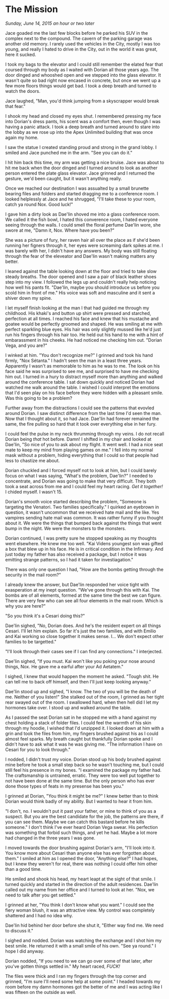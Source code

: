 # The Mission
_Sunday, June 14, 2015 an hour or two later_

Jace goaded me the last few blocks before he parked his SUV in the complex next to the compound.  The cavern of the parking garage was another old memory.  I rarely used the vehicles in the City, mostly I was too young, and really I hated to drive in the City, out in the world it was great, here it sucked.

I took my bags to the elevator and I could still remember the elated fear that coursed through my body as I waited with Dorian all those years ago.  The door dinged and whooshed open and we stepped into the glass elevator.  It wasn't quite so bad right now encased in concrete, but once we went up a few more floors things would get bad.  I took a deep breath and turned to watch the doors.  

Jace laughed, "Man, you'd think jumping from a skyscrapper would break that fear."

I shook my head and closed my eyes shut. I remembered pressing my face into Dorian's dress pants, his scent was a comfort then, even though I was having a panic attack.  I took a deep breath and turned around to stare into the lobby as we rose up into the Apex Unlimited building that was once again my home.  

I saw the statue I created standing proud and strong in the grand lobby.  I smiled and Jace punched me in the arm.  "See you can do it."

I hit him back this time, my arm was getting a nice bruise.  Jace was about to hit me back when the door dinged and I turned around to look as another person entered the plate glass elevator.  Jace grinned and I returned the gesture, we'd been caught, but it wasn't anything really.

Once we reached our destination I was assualted by a small brunette bearing files and folders and started dragging me to a conference room.  I looked helplessly at Jace and he shrugged, "I'll take these to your room, catch ya round Nox.  Good luck!"

I gave him a dirty look as Dae'lin shoved me into a glass conference room.  We called it the fish bowl, I hated this converence room, I hated everyone seeing through the walls.  I could smell the floral perfume Dae'lin wore, she swore at me, "Damn it, Nox.  Where have you been?"

She was a picture of fury, her raven hair all over the place as if she'd been running her figners through it, her eyes were screaming dark spikes at me.  I was barely with her, I didn't have any answers.  My body was still floating through the fear of the eleveator and Dae'lin wasn't making matters any better.

I leaned against the table looking down at the floor and tried to take slow steady breaths.  The door opened and I saw a pair of black leather shoes step into my view.  I followed the legs up and couldn't really help noticing how well his pants fit.  "Dae'lin, maybe you should introduce us before you scold him in front of me."  His voice was soft and masculine and it sent a shiver down my spine. 

I let myself finish looking at the man I that had guided me through my childhood.  His khaki's and button up shirt were pressed and starched, perfection at all times.  I reached his face and knew that his mustache and goatee would be perfectly groomed and shaped.  He was smiling at me with perfect sparkling blue eyes.  His hair was only slightly mussed like he'd just run his fingers through his hair too.  He held out his hand to me with a hint of embarassment in his cheeks.  He had noticed me checking him out. "Dorian Vega, and you are?"

I winked at him.  "You don't recognize me?" I grinned and took his hand firmly, "Nox Sétanta."  I hadn't seen the man in a least three years.  Apparently I wasn't as memorable to him as he was to me.  The look on his face said he was surprised to see me, and surprised to have me checking him out.  I turned in a hury to distract myself more than anything and walked around the conference table.  I sat down quickly and noticed Dorian had watched me walk around the table.  I wished I could interpret the emotions that I'd seen play on his face before they were hidden with a pleasant smile.  Was this going to be a problem?

Further away from the distractions I could see the patterns that evovled around Dorian. I saw distinct difference from the last time I'd seen the man.  Now that I thought about it, so had Jace.  Dae'lin had forever remained the same, the fire pulling so hard that it took over everything else in her fury.  

I could feel the pulse in my neck thrumming through my veins.  I do not recall Dorian being _that_ hot before.  Damn!  I shifted in my chair and looked at Dae'lin, "So nice of you to ask about my flight.  It went well.  I had a nice seat mate to keep my mind from playing games on me."  I fell into my normal mask without a problem, hiding everything that I could so that people had less to chastize me about.

Dorian chuckled and I forced myself not to look at him, but I could barely focus on what I was saying, "What's the problem, Dae'lin?"  I needed to concentrate, and Dorian was going to make that very difficult.  They both took a seat across from me and I could feel my heart racing. _Get it together!_ I chided myself.  I wasn't 15.

Dorian's smooth voice started describing the problem, "Someone is targeting the Venatori.  Two families specifically."  I quirked an eyebrown in question, it wasn't uncommon that we received hate mail and the like.  Yes vampires sending hate mail was common.  It was rather funny if you thought about it.  We were the things that bumped back against the things that went bump in the night.  We were the monsters to the monsters.  

Dorian continued, I was pretty sure he stopped speaking as my thoughts went elsewhere.  He knew me too well.  "Kai Videns youngest son was gifted a box that blew up in his face.  He is in critical condition in the Infirmary.  And just today my father has also received a package, but I notice it was emitting strange patterns, so I had it taken for investiagation."

There was only one question I had, "How are the bombs getting through the security in the mail room?"  

I already knew the answer, but Dae'lin responded her voice tight with exasperation at my inept question.  "We've gone through this with Kai.  The bombs are of all elements, formed at the same time the best we can figure.  There are very few who can see all four elements in the mail room.  Which is why you are here?"

"So you think it's a Cesari doing this?"

Dae'lin sighed, "No, Dorian does.  And he's the resident expert on all things Cesari.  I'll let him explain.  So far it's just the two families, and with Emilio and Kai working so close together it makes sense.  I... We don't expect other families to be targetted."

"I'll look through their cases see if I can find any connections."  I interjected.

Dae'lin sighed, "If you must.  Kai won't like you poking your nose around things, Nox.  He gave me a earful after your Ad Aetatem."

I sighed, I knew that would happen the moment he asked.  "Tough shit.  He can tell me to back off himself, and then I'll just keep looking anyway."

Dae'lin stood up and sighed, "I know.  The two of you will be the death of me.  Neither of you listen!"  She stalked out of the room, I grinned as her tight rear swayed out of the room.  I swallowed hard, when then hell did I let my hormones take over.  I stood up and walked around the table.

As I passed the seat Dorian sat in he stopped me with a hand against my chest holding a stack of folder files.  I could feel the warmth of his skin through my hoodie, I wished that I'd unzipped it.  I looked down at him with a grin and took the files from him, my fingers brushed against his as I could almost feel sparks.  My breath caught but thankfully Dorian spoke and I didn't have to ask what it was he was giving me.  "The information I have on Cesari for you to look through."

I nodded, I didn't trust my voice.  Dorian stood up his body brushed against mine before he took a small step back so he wasn't touching me, but I could still feel his presence in my bones.  "I examined the package my father had.  The craftsmanship is untrained, erratic.  They were too well put together to not have been done at the same time.  But the only person who has ever done those types of feats in my presense has been you."

I grinned at Dorian, "You think it might be me?"  I knew better than to think Dorian would think badly of my ability.  But I wanted to hear it from him.  

"I don't, no.  I wouldn't put it past your father, or mine to think of you as a suspect.  But you are the best candidate for the job, the patterns are there, if you can see them.  Maybe we can catch this bastard before he kills someone."  I don't think I've ever heard Dorian Vega swear.  His perfection was something that forbid such things, and yet he had.  Maybe a lot more had changed in the three years I was gone.

I moved towards the door brushing against Dorian's arm, "I'll look into it.  You know more about Cesari than anyone else has ever forgotten about them."  I smiled at him as I opened the door, "Anything else?"  I had hopes, but I knew they weren't for real, there was nothing I could offer him other than a good time.

He smiled and shook his head, my heart leapt at the sight of that smile.  I turned quickly and started in the direction of the adult residences.  Dae'lin called out my name from her office and I turned to look at her.  "Nox, we need to talk after you get settled."

I grinned at her, "You think I don't know what you want."  I could see the fiery woman blush, it was an attractive view.  My control was completely shattered and I had no idea why.  

Dae'lin hid behind her door before she shut it, "Either way find me.  We need to discuss it."

I sighed and nodded.  Dorian was watching the exchange and I shot him my best smile.  He returned it with a small smile of his own.  "See ya round."  I hope I did anyway.

Dorian nodded, "If you need to we can go over some of that later, after you've gotten things settled in."  My heart raced, _FUCK!_

The files were thick and I ran my fingers through the top corner and grinned, "I'm sure I'll need some help at some point."  I headed towards my room before my damn hormones got the better of me and I was acting like I was fifteen on the outside as well.






